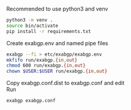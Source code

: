 Recommended to use python3 and venv
```bash
python3 -m venv .
source bin/activate
pip install -r requirements.txt
```

Create exabgp.env and named pipe files
```bash
exabgp --fi > etc/exabgp/exabgp.env
mkfifo run/exabgp.{in,out}
chmod 600 run/exabgp.{in,out}
chown $USER:$USER run/exabgp.{in,out}
```
Copy exabgp.conf.dist to exabgp.conf and edit  
Run
```bash
exabgp exabgp.conf
```

